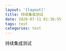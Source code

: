 ```yaml
---
layout: '[layout]'
title: 持续集成测试
date: 2020-07-11 01:36:55
tags: test
categories: test
---
```


持续集成测试